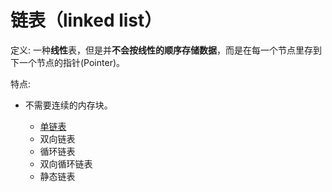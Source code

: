 # 链表（linked list）

定义: 一种**线性**表，但是并**不会按线性的顺序存储数据**，而是在每一个节点里存到下一个节点的指针(Pointer)。

特点: 

- 不需要连续的内存块。

  - [单链表](./data_structures/linked_list/link_list.ipynb)
  - 双向链表
  - 循环链表
  - 双向循环链表
  - 静态链表
